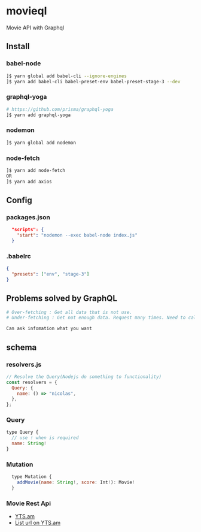 # movieql

Movie API with Graphql

## Install

### babel-node

```bash
]$ yarn global add babel-cli --ignore-engines
]$ yarn add babel-cli babel-preset-env babel-preset-stage-3 --dev
```

### graphql-yoga

```bash
# https://github.com/prisma/graphql-yoga
]$ yarn add graphql-yoga
```

### nodemon

```bash
]$ yarn global add nodemon
```

### node-fetch

```bash
]$ yarn add node-fetch
OR
]$ yarn add axios
```

## Config

### packages.json

```json
  "scripts": {
    "start": "nodemon --exec babel-node index.js"
  }
```

### .babelrc

```json
{
  "presets": ["env", "stage-3"]
}
```

## Problems solved by GraphQL

```bash
# Over-fetching : Get all data that is not use.
# Under-fetching : Get not enough data. Request many times. Need to call many times to complete resource.

Can ask infomation what you want
```

## schema

### resolvers.js

```js
// Resolve the Query(Nodejs do something to functionality)
const resolvers = {
  Query: {
    name: () => "nicolas",
  },
};
```

### Query

```js
type Query {
  // use ! when is required
  name: String!
}
```

### Mutation

```js
  type Mutation {
    addMovie(name: String!, score: Int!): Movie!
  }
```

### Movie Rest Api

- [YTS.am](https://yts.am/api)
- [List url on YTS.am](https://yts.am/api/v2/list_movies.json)
